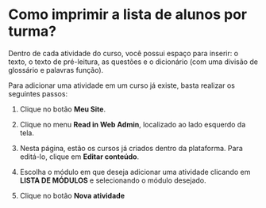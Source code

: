 # Como imprimir a lista de alunos por turma?

Dentro de cada atividade do curso, você possui espaço para inserir: o texto, o texto de pré-leitura, as questões e o dicionário (com uma divisão de glossário e palavras função).

Para adicionar uma atividade em um curso já existe, basta realizar os seguintes passos:

1. Clique no botão **Meu Site**.

2. Clique no menu **Read in Web Admin**, localizado ao lado esquerdo da tela.

3. Nesta página, estão os cursos já criados dentro da plataforma. Para editá-lo, clique em **Editar conteúdo**.

4. Escolha o módulo em que deseja adicionar uma atividade clicando em **LISTA DE MÓDULOS** e selecionando o módulo desejado.

5. Clique no botão **Nova atividade**
